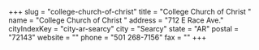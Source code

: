 +++
slug = "college-church-of-christ"
title = "College Church of Christ "
name = "College Church of Christ "
address = "712 E Race Ave."
cityIndexKey = "city-ar-searcy"
city = "Searcy"
state = "AR"
postal = "72143"
website = ""
phone = "501 268-7156"
fax = ""
+++
